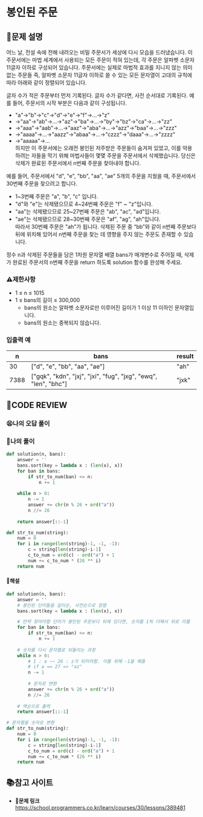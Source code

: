 # 봉인된 주문

## **📝문제 설명**
어느 날, 전설 속에 전해 내려오는 비밀 주문서가 세상에 다시 모습을 드러냈습니다. 이 주문서에는 마법 세계에서 사용되는 모든 주문이 적혀 있는데, 각 주문은 알파벳 소문자 11글자 이하로 구성되어 있습니다. 주문서에는 실제로 마법적 효과를 지니지 않는 의미 없는 주문들 즉, 알파벳 소문자 11글자 이하로 쓸 수 있는 모든 문자열이 고대의 규칙에 따라 아래와 같이 정렬되어 있습니다.

글자 수가 적은 주문부터 먼저 기록된다.
글자 수가 같다면, 사전 순서대로 기록된다.
예를 들어, 주문서의 시작 부분은 다음과 같이 구성됩니다.

- "a"→"b"→"c"→"d"→"e"→"f"→...→"z"
- →"aa"→"ab"→...→"az"→"ba"→...→"by"→"bz"→"ca"→...→"zz"
- →"aaa"→"aab"→...→"aaz"→"aba"→...→"azz"→"baa"→...→"zzz"
- →"aaaa"→...→"aazz"→"abaa"→...→"czzz"→"daaa"→...→"zzzz"
- →"aaaaa"→...  
하지만 이 주문서에는 오래전 봉인된 저주받은 주문들이 숨겨져 있었고, 이를 악용하려는 자들을 막기 위해 마법사들이 몇몇 주문을 주문서에서 삭제했습니다. 당신은 삭제가 완료된 주문서에서 n번째 주문을 찾아내야 합니다.

예를 들어, 주문서에서 "d", "e", "bb", "aa", "ae" 5개의 주문을 지웠을 때, 주문서에서 30번째 주문을 찾으려고 합니다.

- 1~3번째 주문은 "a", "b", "c" 입니다.
- "d"와 "e"는 삭제됐으므로 4~24번째 주문은 "f" ~ "z"입니다.
- "aa"는 삭제됐으므로 25~27번째 주문은 "ab", "ac", "ad"입니다.
- "ae"는 삭제됐으므로 28~30번째 주문은 "af", "ag", "ah"입니다.  
따라서 30번째 주문은 "ah"가 됩니다. 삭제된 주문 중 “bb”와 같이 n번째 주문보다 뒤에 위치해 있어서 n번째 주문을 찾는 데 영향을 주지 않는 주문도 존재할 수 있습니다.

정수 n과 삭제된 주문들을 담은 1차원 문자열 배열 bans가 매개변수로 주어질 때, 삭제가 완료된 주문서의 n번째 주문을 return 하도록 solution 함수를 완성해 주세요.
### **⚠제한사항**
- 1 ≤ n ≤ 1015
- 1 ≤ bans의 길이 ≤ 300,000
  - bans의 원소는 알파벳 소문자로만 이루어진 길이가 1 이상 11 이하인 문자열입니다.
  - bans의 원소는 중복되지 않습니다.
### **입출력 예**
n | bans | result
--|------|-------
30 | ["d", "e", "bb", "aa", "ae"] | "ah"
7388 | ["gqk", "kdn", "jxj", "jxi", "fug", "jxg", "ewq", "len", "bhc"] | "jxk"
## **🧐CODE REVIEW**

### **😫나의 오답 풀이**

### **🧾나의 풀이**

```python
def solution(n, bans):
    answer = ''
    bans.sort(key = lambda x : (len(x), x))
    for ban in bans:
        if str_to_num(ban) <= n:
            n += 1
    
    while n > 0:
        n -= 1
        answer += chr(n % 26 + ord("a"))
        n //= 26
    
    return answer[::-1]

def str_to_num(string):
    num = 0
    for i in range(len(string)-1, -1, -1):
        c = string[len(string)-i-1]
        c_to_num = ord(c) - ord("a") + 1
        num += c_to_num * (26 ** i)
    return num
```

#### **📝해설**

```python
def solution(n, bans):
    answer = ''
    # 봉인된 단어들을 길이순, 사전순으로 정렬
    bans.sort(key = lambda x : (len(x), x))

    # 만약 찾아야할 단어가 봉인된 주문보다 뒤에 있다면, 숫자를 1씩 더해서 뒤로 미룸
    for ban in bans:
        if str_to_num(ban) <= n:
            n += 1
    
    # 숫자를 다시 문자열로 되돌리는 과정
    while n > 0:
        # 1 : a ~~ 26 : z가 되어야함. 이를 위해 -1을 해줌
        # if a == 27 => "az"
        n -= 1
        
        # 문자로 변환
        answer += chr(n % 26 + ord("a"))
        n //= 26
    
    # 역순으로 출력
    return answer[::-1]

# 문자열을 숫자로 변환
def str_to_num(string):
    num = 0
    for i in range(len(string)-1, -1, -1):
        c = string[len(string)-i-1]
        c_to_num = ord(c) - ord("a") + 1
        num += c_to_num * (26 ** i)
    return num
```

## 📚참고 사이트

- **🔗문제 링크**<br/>
https://school.programmers.co.kr/learn/courses/30/lessons/389481